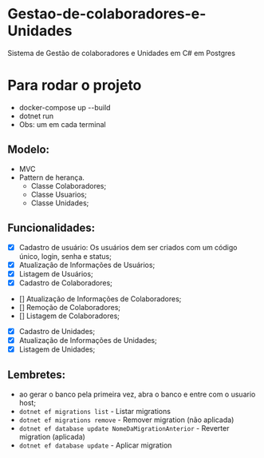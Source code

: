 # Gestao-de-colaboradores-e-Unidades
Sistema de Gestão de colaboradores e Unidades em C# em Postgres

# Para rodar o projeto
- docker-compose up --build
- dotnet run
- Obs: um em cada terminal

## Modelo:
- MVC
- Pattern de herança.
    - Classe Colaboradores;
    - Classe Usuarios;
    - Classe Unidades;

## Funcionalidades:
- [x] Cadastro de usuário: Os usuários dem ser criados com um código único, login, senha e status;
- [x] Atualização de Informações de Usuários;
- [x] Listagem de Usuários;
- [x] Cadastro de Colaboradores;
- [] Atualização de Informações de Colaboradores;
- [] Remoção de Colaboradores;
- [] Listagem de Colaboradores;
- [x] Cadastro de Unidades;
- [x] Atualização de Informações de Unidades;
- [x] Listagem de Unidades;

## Lembretes:
- ao gerar o banco pela primeira vez, abra o banco e entre com o usuario host;
- ```dotnet ef migrations list``` - Listar migrations
- ```dotnet ef migrations remove``` - Remover migration (não aplicada)
- ```dotnet ef database update NomeDaMigrationAnterior``` - Reverter migration (aplicada)
- ```dotnet ef database update``` - Aplicar migration
